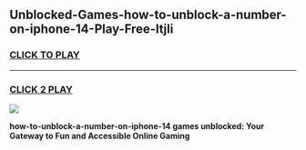 
## Unblocked-Games-how-to-unblock-a-number-on-iphone-14-Play-Free-ltjli
<h3>
<a href="https://premium76.site?title=how-to-unblock-a-number-on-iphone-14&ref=12A">CLICK TO PLAY</a></h3>
<hr>

<h3>
<a href="https://premium76.site?title=how-to-unblock-a-number-on-iphone-14&ref=12A">CLICK 2 PLAY</a>
  
</h3>

<a href="https://premium76.site?title=how-to-unblock-a-number-on-iphone-14&ref=12A"><img src="https://clearcache.store/games.png"></a>


**how-to-unblock-a-number-on-iphone-14 games unblocked: Your Gateway to Fun and Accessible Online Gaming**
